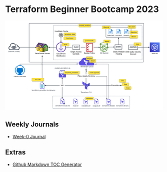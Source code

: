 # Terraform Beginner Bootcamp 2023
![Project-Architectural-Diagram](/.assets/Terraform%20Beginner%20Bootcamp%202023.png)

## Weekly Journals
- [Week-0 Journal](/journal/Week-0.md)

## Extras
- [Github Markdown TOC Generator](https://ecotrust-canada.github.io/markdown-toc/)